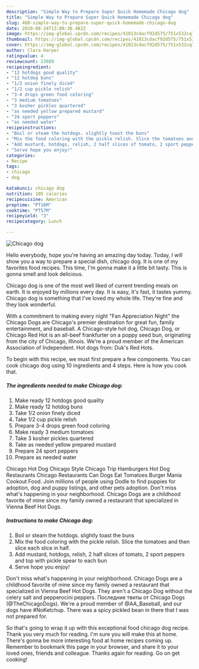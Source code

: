 ```yaml
---
description: "Simple Way to Prepare Super Quick Homemade Chicago dog"
title: "Simple Way to Prepare Super Quick Homemade Chicago dog"
slug: 460-simple-way-to-prepare-super-quick-homemade-chicago-dog
date: 2020-08-24T13:00:36.482Z
image: https://img-global.cpcdn.com/recipes/41013cdacf92d575/751x532cq70/chicago-dog-recipe-main-photo.jpg
thumbnail: https://img-global.cpcdn.com/recipes/41013cdacf92d575/751x532cq70/chicago-dog-recipe-main-photo.jpg
cover: https://img-global.cpcdn.com/recipes/41013cdacf92d575/751x532cq70/chicago-dog-recipe-main-photo.jpg
author: Clara Harper
ratingvalue: 4
reviewcount: 23889
recipeingredient:
- "12 hotdogs good quality"
- "12 hotdog buns"
- "1/2 onion finely diced"
- "1/2 cup pickle relish"
- "3-4 drops green food coloring"
- "3 medium tomatoes"
- "3 kosher pickles quartered"
- "as needed yellow prepared mustard"
- "24 sport peppers"
- "as needed water"
recipeinstructions:
- "Boil or steam the hotdogs. slightly toast the buns"
- "Mix the food coloring with the pickle relish. Slice the tomatoes and then slice each slice in half."
- "Add mustard, hotdogs, relish, 2 half slices of tomato, 2 sport peppers and top with pickle spear to each bun"
- "Serve hope you enjoy!"
categories:
- Recipe
tags:
- chicago
- dog

katakunci: chicago dog 
nutrition: 105 calories
recipecuisine: American
preptime: "PT16M"
cooktime: "PT57M"
recipeyield: "3"
recipecategory: Lunch

---
```



![Chicago dog](https://img-global.cpcdn.com/recipes/41013cdacf92d575/751x532cq70/chicago-dog-recipe-main-photo.jpg)

Hello everybody, hope you're having an amazing day today. Today, I will show you a way to prepare a special dish, chicago dog. It is one of my favorites food recipes. This time, I'm gonna make it a little bit tasty. This is gonna smell and look delicious.

Chicago dog is one of the most well liked of current trending meals on earth. It is enjoyed by millions every day. It is easy, it's fast, it tastes yummy. Chicago dog is something that I've loved my whole life. They're fine and they look wonderful.

With a commitment to making every night &#34;Fan Appreciation Night&#34; the Chicago Dogs are Chicago&#39;s premier destination for great fun, family entertainment, and baseball. A Chicago-style hot dog, Chicago Dog, or Chicago Red Hot is an all-beef frankfurter on a poppy seed bun, originating from the city of Chicago, Illinois. We&#39;re a proud member of the American Association of Independent. Hot dogs from: Duk&#39;s Red Hots.


To begin with this recipe, we must first prepare a few components. You can cook chicago dog using 10 ingredients and 4 steps. Here is how you cook that.

<!--inarticleads1-->

##### The ingredients needed to make Chicago dog:

1. Make ready 12 hotdogs good quality
1. Make ready 12 hotdog buns
1. Take 1/2 onion finely diced
1. Take 1/2 cup pickle relish
1. Prepare 3-4 drops green food coloring
1. Make ready 3 medium tomatoes
1. Take 3 kosher pickles quartered
1. Take as needed yellow prepared mustard
1. Prepare 24 sport peppers
1. Prepare as needed water


Chicago Hot Dog Chicago Style Chicago Trip Hamburgers Hot Dog Restaurants Chicago Restaurants Can Dogs Eat Tomatoes Burger Mania Cookout Food. Join millions of people using Oodle to find puppies for adoption, dog and puppy listings, and other pets adoption. Don&#39;t miss what&#39;s happening in your neighborhood. Chicago Dogs are a childhood favorite of mine since my family owned a restaurant that specialized in Vienna Beef Hot Dogs. 

<!--inarticleads2-->

##### Instructions to make Chicago dog:

1. Boil or steam the hotdogs. slightly toast the buns
1. Mix the food coloring with the pickle relish. Slice the tomatoes and then slice each slice in half.
1. Add mustard, hotdogs, relish, 2 half slices of tomato, 2 sport peppers and top with pickle spear to each bun
1. Serve hope you enjoy!


Don&#39;t miss what&#39;s happening in your neighborhood. Chicago Dogs are a childhood favorite of mine since my family owned a restaurant that specialized in Vienna Beef Hot Dogs. They aren&#39;t a Chicago Dog without the celery salt and pepperocini peppers. Последние твиты от Chicago Dogs (@TheChicagoDogs). We&#39;re a proud member of @AA_Baseball, and our dogs have #NoKetchup. There was a spicy pickled bean in there that I was not prepared for. 

So that's going to wrap it up with this exceptional food chicago dog recipe. Thank you very much for reading. I'm sure you will make this at home. There's gonna be more interesting food at home recipes coming up. Remember to bookmark this page in your browser, and share it to your loved ones, friends and colleague. Thanks again for reading. Go on get cooking!
